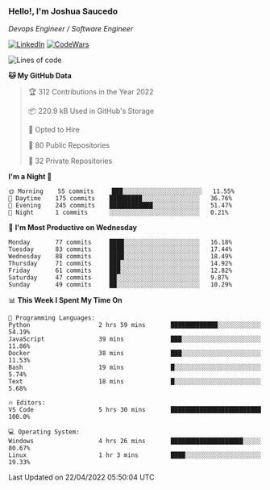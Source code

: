 ### Hello!, I'm Joshua Saucedo
*Devops Engineer / Software Engineer*  

[![LinkedIn](https://img.shields.io/badge/LinkedIn-0073b1?logo=linkedin&style=flat-square&logoColor=white)](https://www.linkedin.com/in/joshua-nathanael-saucedo-uriarte-bb0336169/)
[![CodeWars](https://www.codewars.com/users/joshuansu0897/badges/micro)](https://www.codewars.com/users/joshuansu0897)

<!--START_SECTION:waka-->
![Lines of code](https://img.shields.io/badge/From%20Hello%20World%20I%27ve%20Written-2%20Million%20lines%20of%20code-blue)

**🐱 My GitHub Data** 

> 🏆 312 Contributions in the Year 2022
 > 
> 📦 220.9 kB Used in GitHub's Storage 
 > 
> 💼 Opted to Hire
 > 
> 📜 80 Public Repositories 
 > 
> 🔑 32 Private Repositories  
 > 
**I'm a Night 🦉** 

```text
🌞 Morning    55 commits     ███░░░░░░░░░░░░░░░░░░░░░░   11.55% 
🌆 Daytime    175 commits    █████████░░░░░░░░░░░░░░░░   36.76% 
🌃 Evening    245 commits    ████████████░░░░░░░░░░░░░   51.47% 
🌙 Night      1 commits      ░░░░░░░░░░░░░░░░░░░░░░░░░   0.21%

```
📅 **I'm Most Productive on Wednesday** 

```text
Monday       77 commits     ████░░░░░░░░░░░░░░░░░░░░░   16.18% 
Tuesday      83 commits     ████░░░░░░░░░░░░░░░░░░░░░   17.44% 
Wednesday    88 commits     ████░░░░░░░░░░░░░░░░░░░░░   18.49% 
Thursday     71 commits     ███░░░░░░░░░░░░░░░░░░░░░░   14.92% 
Friday       61 commits     ███░░░░░░░░░░░░░░░░░░░░░░   12.82% 
Saturday     47 commits     ██░░░░░░░░░░░░░░░░░░░░░░░   9.87% 
Sunday       49 commits     ██░░░░░░░░░░░░░░░░░░░░░░░   10.29%

```


📊 **This Week I Spent My Time On** 

```text
💬 Programming Languages: 
Python                   2 hrs 59 mins       █████████████░░░░░░░░░░░░   54.19% 
JavaScript               39 mins             ███░░░░░░░░░░░░░░░░░░░░░░   11.86% 
Docker                   38 mins             ███░░░░░░░░░░░░░░░░░░░░░░   11.53% 
Bash                     19 mins             █░░░░░░░░░░░░░░░░░░░░░░░░   5.74% 
Text                     18 mins             █░░░░░░░░░░░░░░░░░░░░░░░░   5.68%

🔥 Editors: 
VS Code                  5 hrs 30 mins       █████████████████████████   100.0%

💻 Operating System: 
Windows                  4 hrs 26 mins       ████████████████████░░░░░   80.67% 
Linux                    1 hr 3 mins         ████░░░░░░░░░░░░░░░░░░░░░   19.33%

```


 Last Updated on 22/04/2022 05:50:04 UTC
<!--END_SECTION:waka-->
